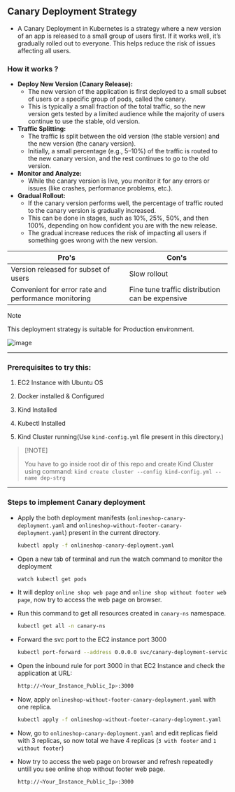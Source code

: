 ## Canary Deployment Strategy

- A Canary Deployment in Kubernetes is a strategy where a new version of an app is released to a small group of users first. If it works well, it’s gradually rolled out to everyone. This helps reduce the risk of issues affecting all users.


### How it works ?

- <b>Deploy New Version (Canary Release):</b>
  - The new version of the application is first deployed to a small subset of users or a specific group of pods, called the canary.
  - This is typically a small fraction of the total traffic, so the new version gets tested by a limited audience while the majority of users continue to use the stable, old version.
- <b>Traffic Splitting:</b>
  - The traffic is split between the old version (the stable version) and the new version (the canary version).
  - Initially, a small percentage (e.g., 5–10%) of the traffic is routed to the new canary version, and the rest continues to go to the old version. 
- <b>Monitor and Analyze:</b>
  - While the canary version is live, you monitor it for any errors or issues (like crashes, performance problems, etc.).
- <b>Gradual Rollout:</b>
  - If the canary version performs well, the percentage of traffic routed to the canary version is gradually increased.
  - This can be done in stages, such as 10%, 25%, 50%, and then 100%, depending on how confident you are with the new release.
  - The gradual increase reduces the risk of impacting all users if something goes wrong with the new version. 

| Pro's    | Con's |
| -------- | ------- |
| Version released for subset of users | Slow rollout    |
| Convenient for error rate and performance monitoring | Fine tune traffic distribution can be expensive |

> [!Note]
> This deployment strategy is suitable for Production environment.

![image](https://github.com/user-attachments/assets/5d08039b-e06b-4c08-aaff-b68dc435d570)

---

### Prerequisites to try this:

1. EC2 Instance with Ubuntu OS

2. Docker installed & Configured

3. Kind Installed

4. Kubectl Installed

5. Kind Cluster running(Use `kind-config.yml` file present in this directory.)

>   [!NOTE]
> 
>   You have to go inside root dir of this repo and create Kind Cluster using command: `kind create cluster --config kind-config.yml --name dep-strg`

---

### Steps to implement Canary deployment

- Apply the both deployment manifests (`onlineshop-canary-deployment.yaml` and `onlineshop-without-footer-canary-deployment.yaml`) present in the current directory.

    ```bash
    kubectl apply -f onlineshop-canary-deployment.yaml
    ```

- Open a new tab of terminal and run the watch command to monitor the deployment

    ```bash
    watch kubectl get pods
    ```

- It will deploy `online shop web page` and `online shop without footer web page`, now try to access the web page on browser.

- Run this command to get all resources created in `canary-ns` namespace.

    ```bash
    kubectl get all -n canary-ns
    ```

- Forward the svc port to the EC2 instance port 3000

    ```bash
    kubectl port-forward --address 0.0.0.0 svc/canary-deployment-service 3000:3000 -n canary-ns &
    ```

- Open the inbound rule for port 3000 in that EC2 Instance and check the application at URL:

    ```bash
    http://<Your_Instance_Public_Ip>:3000
    ```

- Now, apply `onlineshop-without-footer-canary-deployment.yaml` with one replica.

    ```bash
    kubectl apply -f onlineshop-without-footer-canary-deployment.yaml
    ```

- Now, go to `onlineshop-canary-deployment.yaml` and edit replicas field with 3 replicas, so now total we have 4 replicas (`3 with footer` and `1 without footer`)
 
- Now try to access the web page on browser and refresh repeatedly untill you see online shop without footer web page.

    ```bash
    http://<Your_Instance_Public_Ip>:3000
    ```

